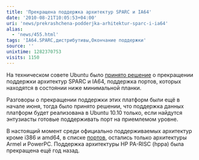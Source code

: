 ```yaml
---
title: 'Прекращена поддержка архитектур SPARC и IA64'
date: '2010-08-21T10:05:53+04:00'
uri: 'news/prekrashchena-podderjka-arhitektur-sparc-i-ia64'
alias: 
  - 'news/455.html'
tags: 'IA64.SPARC,дистрибутивы,Окончание поддержки'
source: ''
unixtime: 1282370753
visits: 1150
---
```

На техническом совете Ubuntu было [принято решение](https://lists.ubuntu.com/archives/ubuntu-devel/2010-August/031252.html) о прекращении поддержки архитектур SPARC и IA64, поддержка портов, которых находятся в состоянии ниже минимальной планки. 

Разговоры о прекращении поддержки этих платформ были ещё в начале июня, тогда было принято решении, что поддержка данных платформ будет реализована в Ubuntu 10.10 только, если найдутся энтузиасты готовые поддерживать порт на приемлемом уровне. 

В настоящий момент среди официально поддерживаемых архитектур кроме i386 и amd64, в списке [портов](http://ports.ubuntu.com/), остались только архитектуры Аrmel и PowerPC. Поддержка архитектуры HP PA-RISC (hppa) была прекращена ещё год назад.
